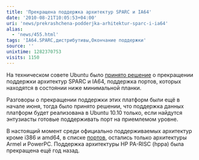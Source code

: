 ```yaml
---
title: 'Прекращена поддержка архитектур SPARC и IA64'
date: '2010-08-21T10:05:53+04:00'
uri: 'news/prekrashchena-podderjka-arhitektur-sparc-i-ia64'
alias: 
  - 'news/455.html'
tags: 'IA64.SPARC,дистрибутивы,Окончание поддержки'
source: ''
unixtime: 1282370753
visits: 1150
---
```

На техническом совете Ubuntu было [принято решение](https://lists.ubuntu.com/archives/ubuntu-devel/2010-August/031252.html) о прекращении поддержки архитектур SPARC и IA64, поддержка портов, которых находятся в состоянии ниже минимальной планки. 

Разговоры о прекращении поддержки этих платформ были ещё в начале июня, тогда было принято решении, что поддержка данных платформ будет реализована в Ubuntu 10.10 только, если найдутся энтузиасты готовые поддерживать порт на приемлемом уровне. 

В настоящий момент среди официально поддерживаемых архитектур кроме i386 и amd64, в списке [портов](http://ports.ubuntu.com/), остались только архитектуры Аrmel и PowerPC. Поддержка архитектуры HP PA-RISC (hppa) была прекращена ещё год назад.
